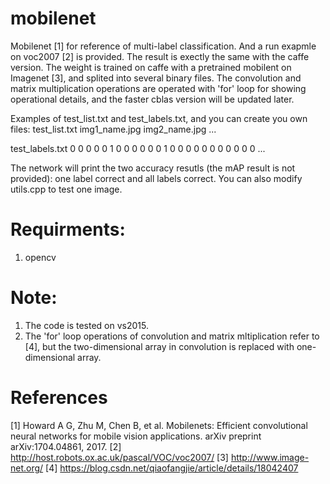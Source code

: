 # mobilenet
Mobilenet [1] for reference of multi-label classification. And a run exapmle on voc2007 [2] is provided. The result is exectly the same with the caffe version. The weight is trained on caffe with a pretrained mobilent on Imagenet [3], and splited into several binary files. The convolution and matrix multiplication operations are operated with 'for' loop for showing operational details, and the faster cblas version will be updated later.

Examples of test_list.txt and test_labels.txt, and you can create you own files:
test_list.txt
img1_name.jpg
img2_name.jpg
...

test_labels.txt
0 0 0 0 0 1 0 0 0 0 0 0
1 0 0 0 0 0 0 0 0 0 0 0
...

The network will print the two accuracy resutls (the mAP result is not provided): one label correct and all labels correct. You can also modify utils.cpp to test one image.

# Requirments:
1. opencv

# Note:
1. The code is tested on vs2015. 
2. The 'for' loop operations of convolution and matrix mltiplication refer to [4], but the two-dimensional array in convolution is replaced with one-dimensional array.

# References
[1] Howard A G, Zhu M, Chen B, et al. Mobilenets: Efficient convolutional neural networks for mobile vision applications. arXiv preprint arXiv:1704.04861, 2017.
[2] http://host.robots.ox.ac.uk/pascal/VOC/voc2007/
[3] http://www.image-net.org/
[4] https://blog.csdn.net/qiaofangjie/article/details/18042407